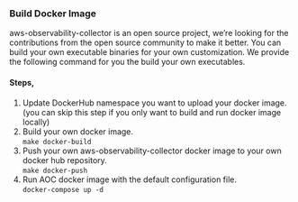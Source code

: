 ### Build Docker Image

aws-observability-collector is an open source project, we’re looking for the contributions from the open source community to make it better. You can build your own executable binaries for your own customization. We provide the following command for you the build your own executables.

#### Steps,
1. Update DockerHub namespace you want to upload your docker image. (you can skip this step if you only want to build and run docker image locally)
2. Build your own docker image.  
```make docker-build ```
3. Push your own aws-observability-collector docker image to your own docker hub repository.  
```make docker-push```
4. Run AOC docker image with the default configuration file.  
```docker-compose up -d```
